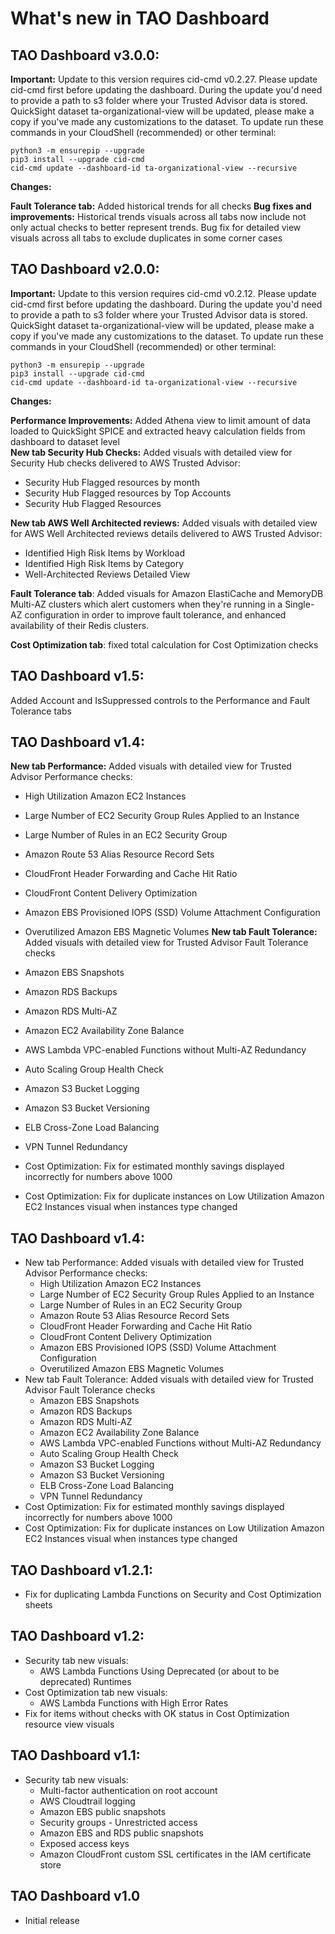 # What's new in TAO Dashboard

## TAO Dashboard v3.0.0:
**Important:** Update to this version requires cid-cmd v0.2.27. Please update cid-cmd first before updating the dashboard. During the update you'd need to provide a path to s3 folder where your Trusted Advisor data is stored. QuickSight dataset ta-organizational-view will be updated, please make a copy if you've made any customizations to the dataset. To update run these commands in your CloudShell (recommended) or other terminal:

```
python3 -m ensurepip --upgrade
pip3 install --upgrade cid-cmd
cid-cmd update --dashboard-id ta-organizational-view --recursive
```

**Changes:**

**Fault Tolerance tab:** Added historical trends for all checks
**Bug fixes and improvements:** Historical trends visuals across all tabs now include not only actual checks to better represent trends. Bug fix for detailed view visuals across all tabs to exclude duplicates in some corner cases 

## TAO Dashboard v2.0.0:

**Important:** Update to this version requires cid-cmd v0.2.12. Please update cid-cmd first before updating the dashboard. During the update you'd need to provide a path to s3 folder where your Trusted Advisor data is stored. QuickSight dataset ta-organizational-view will be updated, please make a copy if you've made any customizations to the dataset. To update run these commands in your CloudShell (recommended) or other terminal:

```
python3 -m ensurepip --upgrade
pip3 install --upgrade cid-cmd
cid-cmd update --dashboard-id ta-organizational-view --recursive
```

**Changes:**

**Performance Improvements:** Added Athena view to limit amount of data loaded to QuickSight SPICE and extracted heavy calculation fields from dashboard to dataset level   
**New tab Security Hub Checks:** Added visuals with detailed view for Security Hub checks delivered to AWS Trusted Advisor:
* Security Hub Flagged resources by month
* Security Hub Flagged resources by Top Accounts
* Security Hub Flagged Resources

**New tab AWS Well Architected reviews:** Added visuals with detailed view for AWS Well Architected reviews details delivered to AWS Trusted Advisor:
* Identified High Risk Items by Workload
* Identified High Risk Items by Category
* Well-Architected Reviews Detailed View

**Fault Tolerance tab**: Added visuals for Amazon ElastiCache and MemoryDB Multi-AZ clusters which alert customers when they're running in a Single-AZ configuration in order to improve fault tolerance, and enhanced availability of their Redis clusters.

**Cost Optimization tab**: fixed total calculation for Cost Optimization checks

## TAO Dashboard v1.5:
Added Account and IsSuppressed controls to the Performance and Fault Tolerance tabs

## TAO Dashboard v1.4:
**New tab Performance:** Added visuals with detailed view for Trusted Advisor Performance checks:
* High Utilization Amazon EC2 Instances
* Large Number of EC2 Security Group Rules Applied to an Instance
* Large Number of Rules in an EC2 Security Group
* Amazon Route 53 Alias Resource Record Sets
* CloudFront Header Forwarding and Cache Hit Ratio
* CloudFront Content Delivery Optimization
* Amazon EBS Provisioned IOPS (SSD) Volume Attachment Configuration
* Overutilized Amazon EBS Magnetic Volumes
**New tab Fault Tolerance:** Added visuals with detailed view for Trusted Advisor Fault Tolerance checks
* Amazon EBS Snapshots
* Amazon RDS Backups
* Amazon RDS Multi-AZ
* Amazon EC2 Availability Zone Balance
* AWS Lambda VPC-enabled Functions without Multi-AZ Redundancy
* Auto Scaling Group Health Check
* Amazon S3 Bucket Logging
* Amazon S3 Bucket Versioning
* ELB Cross-Zone Load Balancing
* VPN Tunnel Redundancy

* Cost Optimization: Fix for estimated monthly savings displayed incorrectly for numbers above 1000
* Cost Optimization: Fix for duplicate instances on Low Utilization Amazon EC2 Instances visual when instances type changed

## TAO Dashboard v1.4:
* New tab Performance: Added visuals with detailed view for Trusted Advisor Performance checks:
  * High Utilization Amazon EC2 Instances
  * Large Number of EC2 Security Group Rules Applied to an Instance
  * Large Number of Rules in an EC2 Security Group
  * Amazon Route 53 Alias Resource Record Sets
  * CloudFront Header Forwarding and Cache Hit Ratio
  * CloudFront Content Delivery Optimization
  * Amazon EBS Provisioned IOPS (SSD) Volume Attachment Configuration
  * Overutilized Amazon EBS Magnetic Volumes
* New tab Fault Tolerance: Added visuals with detailed view for Trusted Advisor Fault Tolerance checks
  * Amazon EBS Snapshots
  * Amazon RDS Backups
  * Amazon RDS Multi-AZ
  * Amazon EC2 Availability Zone Balance
  * AWS Lambda VPC-enabled Functions without Multi-AZ Redundancy
  * Auto Scaling Group Health Check
  * Amazon S3 Bucket Logging
  * Amazon S3 Bucket Versioning
  * ELB Cross-Zone Load Balancing
  * VPN Tunnel Redundancy
* Cost Optimization: Fix for estimated monthly savings displayed incorrectly for numbers above 1000
* Cost Optimization: Fix for duplicate instances on Low Utilization Amazon EC2 Instances visual when instances type changed

## TAO Dashboard v1.2.1:
* Fix for duplicating Lambda Functions on Security and Cost Optimization sheets

## TAO Dashboard v1.2:
* Security tab new visuals:
  * AWS Lambda Functions Using Deprecated (or about to be deprecated) Runtimes
* Cost Optimization tab new visuals:
  * AWS Lambda Functions with High Error Rates
* Fix for items without checks with OK status in Cost Optimization resource view visuals

## TAO Dashboard v1.1:
* Security tab new visuals:
  * Multi-factor authentication on root account
  * AWS Cloudtrail logging
  * Amazon EBS public snapshots
  * Security groups - Unrestricted access
  * Amazon EBS and RDS public snapshots
  * Exposed access keys
  * Amazon CloudFront custom SSL certificates in the IAM certificate store

## TAO Dashboard v1.0
* Initial release
